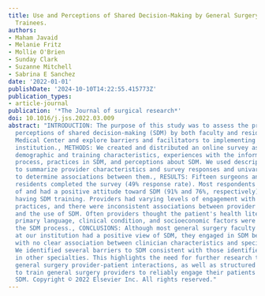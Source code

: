 ```yaml
---
title: Use and Perceptions of Shared Decision-Making by General Surgery Faculty and
  Trainees.
authors:
- Maham Javaid
- Melanie Fritz
- Mollie O'Brien
- Sunday Clark
- Suzanne Mitchell
- Sabrina E Sanchez
date: '2022-01-01'
publishDate: '2024-10-10T14:22:55.415773Z'
publication_types:
- article-journal
publication: '*The Journal of surgical research*'
doi: 10.1016/j.jss.2022.03.009
abstract: "INTRODUCTION: The purpose of this study was to assess the practice and
  perceptions of shared decision-making (SDM) by both faculty and residents at Boston
  Medical Center and explore barriers and facilitators to implementing SDM at our
  institution., METHODS: We created and distributed an online survey assessing provider
  demographic and training characteristics, experiences with the informed consent
  process, practices in SDM, and perceptions about SDM. We used descriptive statistics
  to summarize provider characteristics and survey responses and univariate analysis
  to determine associations between them., RESULTS: Fifteen surgeons and 19 surgical
  residents completed the survey (49% response rate). Most respondents were aware
  of and had a positive attitude toward SDM (91% and 76%, respectively); 35% reported
  having SDM training. Providers had varying levels of engagement with different SDM
  practices, and there were inconsistent associations between provider characteristics
  and the use of SDM. Often providers thought the patient's health literacy, foreign
  primary language, clinical condition, and socioeconomic factors were barriers to
  the SDM process., CONCLUSIONS: Although most general surgery faculty and residents
  at our institution had a positive view of SDM, they engaged in SDM behaviors inconsistently,
  with no clear association between clinician characteristics and specific behaviors.
  We identified several barriers to SDM consistent with those identified by providers
  in other specialties. This highlights the need for further research to study live
  general surgery provider-patient interactions, as well as structured SDM education
  to train general surgery providers to reliably engage their patients in effective
  SDM. Copyright © 2022 Elsevier Inc. All rights reserved."
---
```

